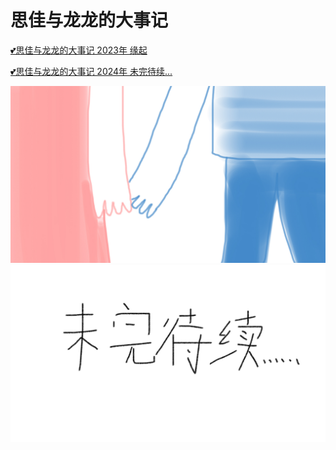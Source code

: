 # 思佳与龙龙的大事记

[💕思佳与龙龙的大事记 2023年 缘起](2023.html)

[💕思佳与龙龙的大事记 2024年 未完待续...](2024.html)

![](img/index/第一次牵手.jpg)
![](img/index/未完待续.jpg)
